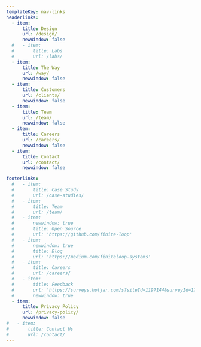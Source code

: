 ```yaml
---
templateKey: nav-links
headerlinks:
  - item:
      title: Design
      url: /design/
      newWindow: false
  #   - item:
  #       title: Labs
  #       url: /labs/
  - item:
      title: The Way
      url: /way/
      newwindow: false
  - item:
      title: Customers
      url: /clients/
      newwindow: false
  - item:
      title: Team
      url: /team/
      newwindow: false
  - item:
      title: Careers
      url: /careers/
      newwindow: false
  - item:
      title: Contact
      url: /contact/
      newwindow: false

footerlinks:
  #   - item:
  #       title: Case Study
  #       url: /case-studies/
  #   - item:
  #       title: Team
  #       url: /team/
  #   - item:
  #       newwindow: true
  #       title: Open Source
  #       url: 'https://github.com/finite-loop'
  #   - item:
  #       newwindow: true
  #       title: Blog
  #       url: 'https://medium.com/finiteloop-systems'
  #   - item:
  #       title: Careers
  #       url: /careers/
  #   - item:
  #       title: Feedback
  #       url: 'https://surveys.hotjar.com/s?siteId=1197144&surveyId=128280'
  #       newwindow: true
  - item:
      title: Privacy Policy
      url: /privacy-policy/
      newwindow: false
#   - item:
#       title: Contact Us
#       url: /contact/
---
```

